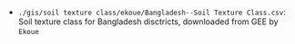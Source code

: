 
* `./gis/soil texture class/ekoue/Bangladesh--Soil Texture Class.csv`: Soil texture class for Bangladesh disctricts, downloaded from GEE by `Ekoue`